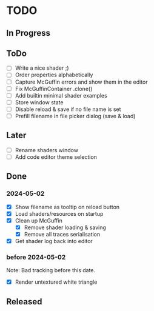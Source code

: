 # TODO


## In Progress



## ToDo

- [ ] Write a nice shader ;)
- [ ] Order properties alphabetically
- [ ] Capture McGuffin errors and show them in the editor
- [ ] Fix McGuffinContainer .clone()
- [ ] Add builtin minimal shader examples
- [ ] Store window state
- [ ] Disable reload & save if no file name is set
- [ ] Prefill filename in file picker dialog (save & load)

## Later
- [ ] Rename shaders window
- [ ] Add code editor theme selection

## Done

### 2024-05-02
- [x] Show filename as tooltip on reload button
- [x] Load shaders/resources on startup
- [x] Clean up McGuffin
	- [x] Remove shader loading & saving
	- [x] Remove all traces serialisation
- [x] Get shader log back into editor

### before 2024-05-02

Note: Bad tracking before this date.

- [x] Render untextured white triangle

## Released
